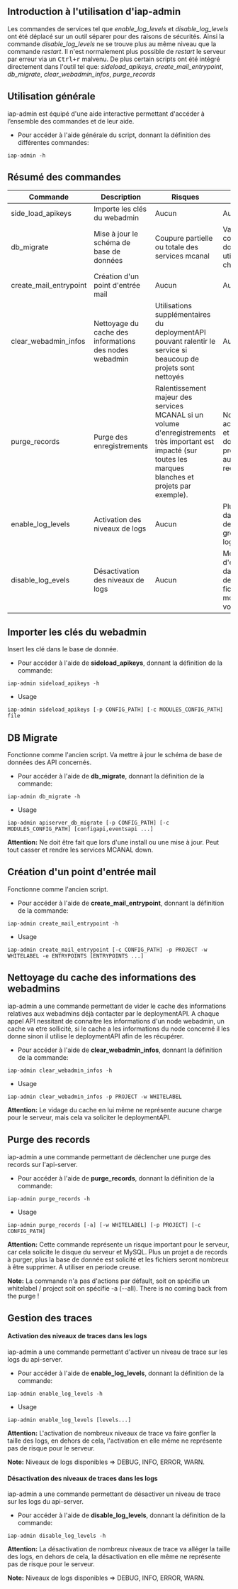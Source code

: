 Introduction à l'utilisation d'iap-admin
----------------------------------------
Les commandes de services tel que *enable_log_levels* et *disable_log_levels* ont été déplacé sur un outil séparer pour des raisons de sécurités.
Ainsi la commande *disable_log_levels* ne se trouve plus au même niveau que la commande *restart*. Il n'est normalement plus possible de *restart* le serveur par erreur via un <kbd>Ctrl+r</kbd> malvenu.
De plus certain scripts ont été intégré directement dans l'outil tel que:
*sideload_apikeys*, *create_mail_entrypoint*, *db_migrate*, *clear_webadmin_infos*, *purge_records*

Utilisation générale
--------------------
iap-admin est équipé d'une aide interactive permettant d'accéder à l’ensemble des commandes et de leur aide.

- Pour accéder à l'aide générale du script, donnant la définition des différentes commandes:
```
iap-admin -h
```

Résumé des commandes
--------------------
| Commande               | Description                                            | Risques | Impacts |
| --------               | -----------                                            | ------- | ------- |
| side_load_apikeys      | Importe les clés du webadmin                           | Aucun   | Aucun   |
| db_migrate             | Mise à jour le schéma de base de données               | Coupure partielle ou totale des services mcanal | Variable, cette commande ne doit pas être utiliser à chaud |
| create_mail_entrypoint | Création d'un point d'entrée mail                      | Aucun   | Aucun   |
| clear_webadmin_infos   | Nettoyage du cache des informations des nodes webadmin | Utilisations supplémentaires du deploymentAPI pouvant ralentir le service si beaucoup de projets sont nettoyés | Aucun |
| purge_records          | Purge des enregistrements                              | Ralentissement majeur des services MCANAL si un volume d'enregistrements très important est impacté (sur toutes les marques blanches et projets par exemple).| Nombreux accès disques et base de données proportionnels au volume de records. |
| enable_log_levels      | Activation des niveaux de logs                         | Aucun | Plus d'écriture dans le fichier de log = plus gros fichier de log |
| disable_log_evels      | Désactivation des niveaux de logs                      | Aucun | Moins d'écriture dans le fichier de log = fichier de log moins volumineux |

Importer les clés du webadmin
-----------------------------
Insert les clé dans le base de donnée.

- Pour accéder à l'aide de **sideload_apikeys**, donnant la définition de la commande:
```
iap-admin sideload_apikeys -h
```

- Usage
```
iap-admin sideload_apikeys [-p CONFIG_PATH] [-c MODULES_CONFIG_PATH] file
```

DB Migrate
----------
Fonctionne comme l'ancien script. Va mettre à jour le schéma de base de données des API concernés.

- Pour accéder à l'aide de **db_migrate**, donnant la définition de la commande:
```
iap-admin db_migrate -h
```

- Usage
```
iap-admin apiserver_db_migrate [-p CONFIG_PATH] [-c MODULES_CONFIG_PATH] [configapi,eventsapi ...]
```

**Attention:** Ne doit être fait que lors d'une install ou une mise à jour. Peut tout casser et rendre les services MCANAL down.

Création d'un point d'entrée mail
---------------------------------
Fonctionne comme l'ancien script.

- Pour accéder à l'aide de **create_mail_entrypoint**, donnant la définition de la commande:
```
iap-admin create_mail_entrypoint -h
```

- Usage
```
iap-admin create_mail_entrypoint [-c CONFIG_PATH] -p PROJECT -w WHITELABEL -e ENTRYPOINTS [ENTRYPOINTS ...]
```

Nettoyage du cache des informations des webadmins
-------------------------------------------------
iap-admin a une commande permettant de vider le cache des informations relatives aux webadmins déjà contacter par le deploymentAPI. A chaque appel API nessitant de connaitre les informations d'un node webadmin, un cache va etre sollicité, si le cache a les informations du node concerné il les donne sinon il utilise le deploymentAPI afin de les récupérer.

- Pour accéder à l'aide de **clear_webadmin_infos**, donnant la définition de la commande:
```
iap-admin clear_webadmin_infos -h
```
- Usage
```
iap-admin clear_webadmin_infos -p PROJECT -w WHITELABEL
```

**Attention:** Le vidage du cache en lui même ne représente aucune charge pour le serveur, mais cela va soliciter le deploymentAPI.

Purge des records
-----------------
iap-admin a une commande permettant de déclencher une purge des records sur l'api-server.

- Pour accéder à l'aide de **purge_records**, donnant la définition de la commande:
```
iap-admin purge_records -h
```

- Usage
```
iap-admin purge_records [-a] [-w WHITELABEL] [-p PROJECT] [-c CONFIG_PATH]
```

**Attention:** Cette commande représente un risque important pour le serveur, car cela solicite le disque du serveur et MySQL. Plus un projet a de records à purger, plus la base de donnée est solicité et les fichiers seront nombreux à être supprimer. A utiliser en periode creuse.

**Note:** La commande n'a pas d'actions par défault, soit on spécifie un whitelabel / project soit on spécifie -a (--all). There is no coming back from the purge !

Gestion des traces
--------------------------
#### Activation des niveaux de traces dans les logs
iap-admin a une commande permettant d'activer un niveau de trace sur les logs du api-server.

- Pour accéder à l'aide de **enable_log_levels**, donnant la définition de la commande:
```
iap-admin enable_log_levels -h
```

- Usage
```
iap-admin enable_log_levels [levels...]
```

**Attention:** L'activation de nombreux niveaux de trace va faire gonfler la taille des logs, en dehors de cela, l'activation en elle même ne représente pas de risque pour le serveur.

**Note:** Niveaux de logs disponibles => DEBUG, INFO, ERROR, WARN.

#### Désactivation des niveaux de traces dans les logs
iap-admin a une commande permettant de désactiver un niveau de trace sur les logs du api-server.

- Pour accéder à l'aide de **disable_log_levels**, donnant la définition de la commande:
```
iap-admin disable_log_levels -h
```

**Attention:** La désactivation de nombreux niveaux de trace va alléger la taille des logs, en dehors de cela, la désactivation en elle même ne représente pas de risque pour le serveur.

**Note:** Niveaux de logs disponibles => DEBUG, INFO, ERROR, WARN.
